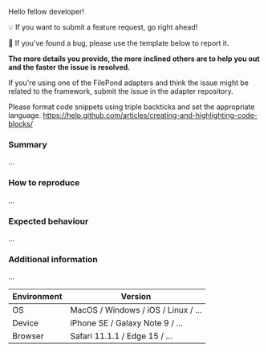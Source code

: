 Hello fellow developer!

💡 If you want to submit a feature request, go right ahead!

🐜 If you've found a bug, please use the template below to report it.


**The more details you provide, the more inclined others are to help you out and the faster the issue is resolved.**


If you're using one of the FilePond adapters and think the issue might be related to the framework, submit the issue in the adapter repository.


Please format code snippets using triple backticks and set the appropriate language.
https://help.github.com/articles/creating-and-highlighting-code-blocks/


### Summary

...

### How to reproduce

...

### Expected behaviour

...

### Additional information

...

| Environment  | Version
|------------- | -----------
| OS           | MacOS / Windows / iOS / Linux / ...
| Device       | iPhone SE / Galaxy Note 9 / ...
| Browser      | Safari 11.1.1 / Edge 15 / ...
